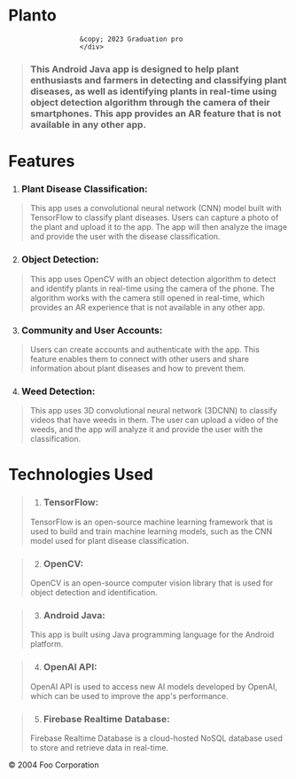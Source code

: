 # Planto     <div class="footer">
                      &copy; 2023 Graduation pro
                      </div>
>    ### This Android Java app is designed to help plant enthusiasts and farmers in detecting and classifying plant diseases, as well as identifying plants in real-time using object detection algorithm through the camera of their smartphones. This app provides an AR feature that is not available in any other app.

# Features 
1.   ### Plant Disease Classification: 
>    This app uses a convolutional neural network (CNN) model built with TensorFlow to classify plant diseases. Users can capture a photo of the plant and upload it to the app. The app will then analyze the image and provide the user with the disease classification.

2.   ### Object Detection: 
>    This app uses OpenCV with an object detection algorithm to detect and identify plants in real-time using the camera of the phone. The algorithm works with the camera still opened in real-time, which provides an AR experience that is not available in any other app.

3.   ### Community and User Accounts: 
>    Users can create accounts and authenticate with the app. This feature enables them to connect with other users and share information about plant diseases and how to prevent them.

4.   ### Weed Detection:
>    This app uses 3D convolutional neural network (3DCNN) to classify videos that have weeds in them. The user can upload a video of the weeds, and the app will analyze it and provide the user with the classification.

# Technologies Used
> 1.   ### TensorFlow: 
>    TensorFlow is an open-source machine learning framework that is used to build and train machine learning models, such as the CNN model used for plant disease classification.

> 2.   ### OpenCV: 
>    OpenCV is an open-source computer vision library that is used for object detection and identification.

> 3.   ### Android Java: 
>    This app is built using Java programming language for the Android platform.

> 4.   ### OpenAI API: 
>    OpenAI API is used to access new AI models developed by OpenAI, which can be used to improve the app's performance.

> 5.   ### Firebase Realtime Database: 
>    Firebase Realtime Database is a cloud-hosted NoSQL database used to store and retrieve data in real-time.
<div class="footer">
   &copy; 2004 Foo Corporation
</div>
